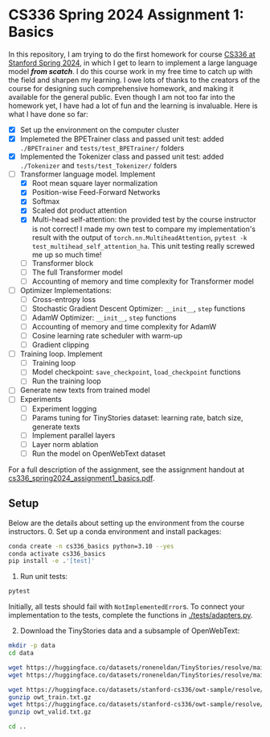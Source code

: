 # CS336 Spring 2024 Assignment 1: Basics
In this repository, I am trying to do the first homework for course [CS336 at Stanford Spring 2024](https://stanford-cs336.github.io/spring2024/), in which I get to learn to implement a large language model ***from scatch***. I do this course work in my free time to catch up with the field and sharpen my learning. I owe lots of thanks to the creators of the course for designing such comprehensive homework, and making it available for the general public. Even though I am not too far into the homework yet, I have had a lot of fun and the learning is invaluable. Here is what I have done so far:
- [x] Set up the environment on the computer cluster
- [x] Implemeted the BPETrainer class and passed unit test: added ```./BPETrainer``` and ```tests/test_BPETrainer/``` folders
- [x] Implemented the Tokenizer class and passed unit test: added ```./Tokenizer``` and ```tests/test_Tokenizer/``` folders
- [ ] Transformer language model. Implement
  - [x] Root mean square layer normalization
  - [x] Position-wise Feed-Forward Networks
  - [x] Softmax
  - [x] Scaled dot product attention
  - [x] Multi-head self-attention: the provided test by the course instructor is not correct! I made my own test to compare my implementation's result with the output of ```torch.nn.MultiheadAttention```, ```pytest -k test_multihead_self_attention_ha```. This unit testing really screwed me up so much time!
  - [ ] Transformer block
  - [ ] The full Transformer model
  - [ ] Accounting of memory and time complexity for Transformer model
- [ ] Optimizer Implementations:
  - [ ] Cross-entropy loss
  - [ ] Stochastic Gradient Descent Optimizer: ```__init__```, ```step``` functions
  - [ ] AdamW Optimizer: ```__init__```, ```step``` functions
  - [ ] Accounting of memory and time complexity for AdamW
  - [ ] Cosine learning rate scheduler with warm-up
  - [ ] Gradient clipping
- [ ] Training loop. Implement
  - [ ] Training loop
  - [ ] Model checkpoint: ```save_checkpoint```, ```load_checkpoint``` functions
  - [ ] Run the training loop
- [ ] Generate new texts from trained model
- [ ] Experiments
  - [ ] Experiment logging
  - [ ] Params tuning for TinyStories dataset: learning rate, batch size, generate texts
  - [ ] Implement parallel layers
  - [ ] Layer norm ablation
  - [ ] Run the model on OpenWebText dataset

For a full description of the assignment, see the assignment handout at [cs336_spring2024_assignment1_basics.pdf](./cs336_spring2024_assignment1_basics.pdf).


## Setup
Below are the details about setting up the environment from the course instructors.
0. Set up a conda environment and install packages:

``` sh
conda create -n cs336_basics python=3.10 --yes
conda activate cs336_basics
pip install -e .'[test]'
```

1. Run unit tests:

``` sh
pytest
```

Initially, all tests should fail with `NotImplementedError`s.
To connect your implementation to the tests, complete the
functions in [./tests/adapters.py](./tests/adapters.py).

2. Download the TinyStories data and a subsample of OpenWebText:

``` sh
mkdir -p data
cd data

wget https://huggingface.co/datasets/roneneldan/TinyStories/resolve/main/TinyStoriesV2-GPT4-train.txt
wget https://huggingface.co/datasets/roneneldan/TinyStories/resolve/main/TinyStoriesV2-GPT4-valid.txt

wget https://huggingface.co/datasets/stanford-cs336/owt-sample/resolve/main/owt_train.txt.gz
gunzip owt_train.txt.gz
wget https://huggingface.co/datasets/stanford-cs336/owt-sample/resolve/main/owt_valid.txt.gz
gunzip owt_valid.txt.gz

cd ..
```

